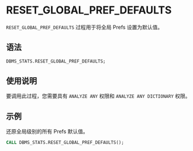 # RESET_GLOBAL_PREF_DEFAULTS 

`RESET_GLOBAL_PREF_DEFAULTS` 过程用于将全局 Prefs 设置为默认值。

## 语法 

```sql
DBMS_STATS.RESET_GLOBAL_PREF_DEFAULTS;
```

## 使用说明 

要调用此过程，您需要具有 `ANALYZE ANY` 权限和 `ANALYZE ANY DICTIONARY` 权限。

## 示例 

还原全局级别的所有 Prefs 默认值。

```sql
CALL DBMS_STATS.RESET_GLOBAL_PREF_DEFAULTS();
```